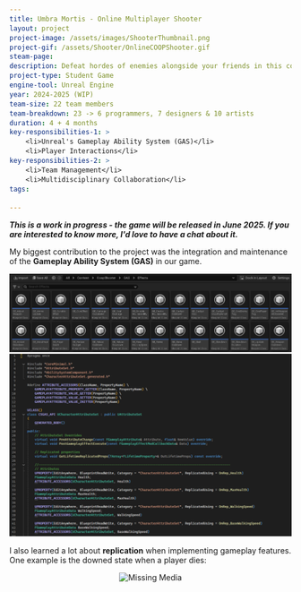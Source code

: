 ```yaml
---
title: Umbra Mortis - Online Multiplayer Shooter
layout: project
project-image: /assets/images/ShooterThumbnail.png
project-gif: /assets/Shooter/OnlineCOOPShooter.gif
steam-page: 
description: Defeat hordes of enemies alongside your friends in this cooperative FPS game.
project-type: Student Game
engine-tool: Unreal Engine
year: 2024-2025 (WIP)
team-size: 22 team members
team-breakdown: 23 -> 6 programmers, 7 designers & 10 artists
duration: 4 + 4 months
key-responsibilities-1: >
    <li>Unreal's Gameplay Ability System (GAS)</li>
    <li>Player Interactions</li>
key-responsibilities-2: >
    <li>Team Management</li>
    <li>Multidisciplinary Collaboration</li>
tags:

---
```


***This is a work in progress - the game will be released in June 2025. If you are interested to know more, I'd love to have a chat about it.***

My biggest contribution to the project was the integration and maintenance of the **Gameplay Ability System (GAS)** in our game.

<p style="text-align: center;">
    <img src="/assets/Shooter/GameplayEffects.png" alt="Missing Media">
    <img src="/assets/Shooter/CharacterAttributeSet.png" alt="Missing Media">
</p>
<p style="text-align: center;">
</p>

I also learned a lot about **replication** when implementing gameplay features. One example is the downed state when a player dies:

<p style="text-align: center;">
    <img src="/assets/Shooter/GreyHealthDepleting.gif" alt="Missing Media">
</p>